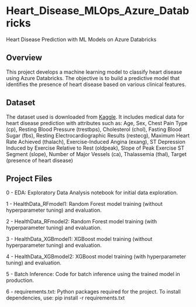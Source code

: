 # Heart_Disease_MLOps_Azure_Databricks
Heart Disease Prediction with ML Models on Azure Databricks

## Overview
This project develops a machine learning model to classify heart disease using Azure Databricks. The objective is to build a predictive model that identifies the presence of heart disease based on various clinical features. 

## Dataset
The dataset used is downloaded from [Kaggle](https://www.kaggle.com/datasets/krishujeniya/heart-diseae?resource=download). It includes medical data for heart disease prediction with attributes such as: Age, Sex, Chest Pain Type (cp), Resting Blood Pressure (trestbps), Cholesterol (chol), Fasting Blood Sugar (fbs), Resting Electrocardiographic Results (restecg), Maximum Heart Rate Achieved (thalach), Exercise-Induced Angina (exang), ST Depression Induced by Exercise Relative to Rest (oldpeak), Slope of Peak Exercise ST Segment (slope), Number of Major Vessels (ca), Thalassemia (thal), Target (presence of heart disease)

## Project Files
0 - EDA: Exploratory Data Analysis notebook for initial data exploration.

1 - HealthData_RFmodel1: Random Forest model training (without hyperparameter tuning) and evaluation.

2 - HealthData_RFmodel2: Random Forest model training (with hyperparameter tuning) and evaluation.

3 - HealthData_XGBmodel1: XGBoost model training (without hyperparameter tuning) and evaluation.

4 - HealthData_XGBmodel2: XGBoost model training (with hyperparameter tuning) and evaluation.

5 - Batch Inference: Code for batch inference using the trained model in production.

6 - requirements.txt: Python packages required for the project. To install dependencies, use: pip install -r requirements.txt
    

